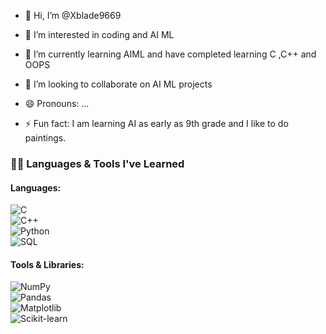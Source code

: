 - 👋 Hi, I’m @Xblade9669 
- 👀 I’m interested in coding and AI ML
- 🌱 I’m currently learning AIML and have completed learning C ,C++ and OOPS 
- 💞️ I’m looking to collaborate on AI ML projects
  
- 😄 Pronouns: ...
- ⚡ Fun fact: I am learning AI as early as 9th grade and I like to do paintings.

<!---
Xblade9669/Xblade9669 is a ✨ special ✨ repository because its `README.md` (this file) appears on your GitHub profile.
You can click the Preview link to take a look at your changes.
--->
### 🧑‍💻 Languages & Tools I've Learned  
#### Languages:
![C](https://img.shields.io/badge/C-A8B9CC?style=flat&logo=c&logoColor=white)  
![C++](https://img.shields.io/badge/C%2B%2B-00599C?style=flat&logo=c%2B%2B&logoColor=white)  
![Python](https://img.shields.io/badge/Python-3776AB?style=flat&logo=python&logoColor=white)  
![SQL](https://img.shields.io/badge/SQL-4479A1?style=flat&logo=mysql&logoColor=white)  

#### Tools & Libraries:
![NumPy](https://img.shields.io/badge/NumPy-013243?style=flat&logo=numpy&logoColor=white)  
![Pandas](https://img.shields.io/badge/Pandas-150458?style=flat&logo=pandas&logoColor=white)  
![Matplotlib](https://img.shields.io/badge/Matplotlib-003B57?style=flat&logo=matplotlib&logoColor=white)  
![Scikit-learn](https://img.shields.io/badge/Scikit--learn-F7931E?style=flat&logo=scikit-learn&logoColor=white)  

